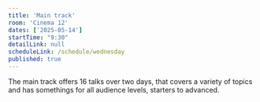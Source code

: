 ```yaml
---
title: 'Main track'
room: 'Cinema 12'
dates: ['2025-05-14']
startTime: "9:30"
detailLink: null
scheduleLink: /schedule/wednesday
published: true
---
```


The main track offers 16 talks over two days, that covers a variety of topics and has somethings for all audience levels, starters to advanced.
